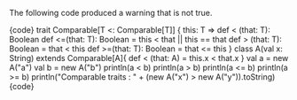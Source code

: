 The following code produced a warning that is not true.

{code}
trait Comparable[T <: Comparable[T]] { this: T =>
   def < (that: T): Boolean
   def <=(that: T): Boolean = this < that || this == that
   def > (that: T): Boolean = that < this
   def >=(that: T): Boolean = that <= this
 }
 class A(val x: String) extends Comparable[A]{
   def < (that: A) = this.x < that.x
 }
 val a = new A("a")
 val b = new A("b")
 println(a < b)
 println(a > b)
 println(a <= b)
 println(a >= b)
 println("Comparable traits : " + (new A("x") > new A("y")).toString)
{code}

